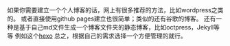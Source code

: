 如果你需要建立一个个人博客的话，网上有很多推荐的方法，比如wordpress之类的。
或者直接使用github pages建立也很简单；类似的还有谷歌的博客。
还有一种是基于自己md文件生成一个博客文件夹的静态博客，比如octpress，Jekyll等等
例如这个[hexo](http://luuman.github.io)
总之，根据自己的需求选择一个方便管理的就行。
